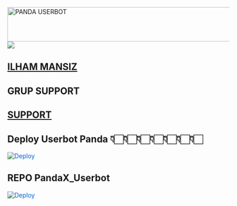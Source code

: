 <a href="https://cooltext.com"><img src="https://images.cooltext.com/5536704.gif" width="711" height="78" alt="PANDA USERBOT" /></a>
<img src="https://media.giphy.com/media/EPcvhM28ER9XW/giphy.gif">


## [ILHAM MANSIZ](https://t.me/diemmmmmmmmmm)

## GRUP SUPPORT 

## [SUPPORT](https://t.me/TEAMSquadUserbotSupport)

## Deploy Userbot Panda 👇🏻👇🏻👇🏻👇🏻👇🏻👇🏻👇🏻
<a href="https://heroku.com/deploy?template=https://github.com/IlhamMansiz/PandaPack" rel="nofollow" style="background-color: initial; box-sizing: border-box; color: #0366d6; text-decoration-line: none;"><img alt="Deploy" data-canonical-src="https://www.herokucdn.com/deploy/button.svg" src="https://camo.githubusercontent.com/83b0e95b38892b49184e07ad572c94c8038323fb/68747470733a2f2f7777772e6865726f6b7563646e2e636f6d2f6465706c6f792f627574746f6e2e737667" style="border-style: none; box-sizing: initial; max-width: 100%;" /></a></div>
 
## REPO PandaX_Userbot
<a href="https://heroku.com/deploy?template=https://github.com/IlhamMansiz/PandaX_Userbot" rel="nofollow" style="background-color: initial; box-sizing: border-box; color: #0366d6; text-decoration-line: none;"><img alt="Deploy" data-canonical-src="https://www.herokucdn.com/deploy/button.svg" src="https://camo.githubusercontent.com/83b0e95b38892b49184e07ad572c94c8038323fb/68747470733a2f2f7777772e6865726f6b7563646e2e636f6d2f6465706c6f792f627574746f6e2e737667" style="border-style: none; box-sizing: initial; max-width: 100%;" /></a></div>
 
